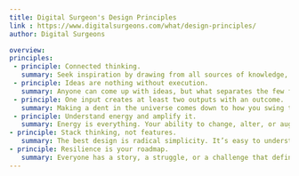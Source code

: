 ```yaml
---
title: Digital Surgeon's Design Principles
link : https://www.digitalsurgeons.com/what/design-principles/
author: Digital Surgeons

overview:
principles:
 - principle: Connected thinking.
   summary: Seek inspiration by drawing from all sources of knowledge, experiences, and observable behaviors in the world around you. Find patterns. Connect the dots. It’s this fusion of ideas and thinking that will enable you to see things differently and use the ordinary to create something extraordinary.
 - principle: Ideas are nothing without execution.
   summary: Anyone can come up with ideas, but what separates the few from the many are those who can bridge heart, hustle, and knowledge to turn thoughts into actions that drive change.
 - principle: One input creates at least two outputs with an outcome.
   summary: Making a dent in the universe comes down to how you swing the hammer. What's one thing can you do right now that will divide your effort and double your impact?
 - principle: Understand energy and amplify it.
   summary: Energy is everything. Your ability to change, alter, or augment it in any situation gives you the power to create the outcome you seek.
- principle: Stack thinking, not features.
   summary: The best design is radical simplicity. It’s easy to understand on the surface, but thoughtfully complex at heart. Remember, less is always more.
- principle: Resilience is your roadmap.
   summary: Everyone has a story, a struggle, or a challenge that defines them. The grit that keeps you moving forward will drive your willingness to learn, adapt, and answer what comes next.
---
```

